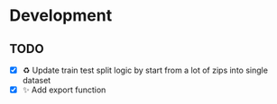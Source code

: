 # Development

## TODO

- [x] ♻️ Update train test split logic by start from a lot of zips into single dataset
- [x] ✨ Add export function
